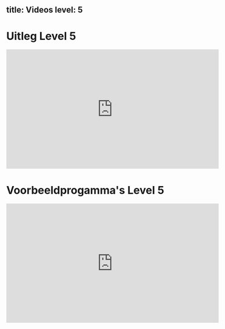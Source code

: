 title: Videos
level: 5
---
# Uitleg Level 5

<iframe width="560" height="315" src="https://www.youtube.com/embed/JZuqXNgxTBw" frameborder="0" allow="accelerometer; autoplay; encrypted-media; gyroscope; picture-in-picture" allowfullscreen></iframe>

# Voorbeeldprogamma's Level 5

<iframe width="560" height="315" src="https://www.youtube.com/embed/njGhZBimd_Q" frameborder="0" allow="accelerometer; autoplay; encrypted-media; gyroscope; picture-in-picture" allowfullscreen></iframe>



